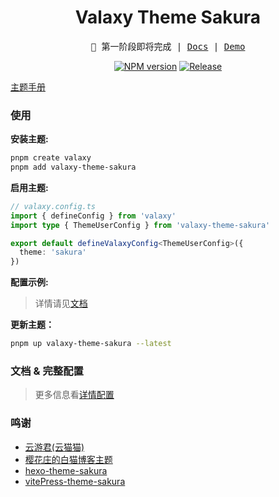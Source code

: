 <h1 align="center">Valaxy Theme Sakura</h1>
<pre align="center">
🧪 第一阶段即将完成 | <a href="https://sakura.valaxy.site/">Docs</a> | <a href="https://sakura.wrxinyue.org/">Demo</a>
</pre>

<p align="center">
<a href="https://www.npmjs.com/package/valaxy-theme-sakura" rel="nofollow"><img src="https://img.shields.io/npm/v/valaxy-theme-sakura?color=0078E7" alt="NPM version"></a>
<a href="https://github.com/WRXinYue/valaxy-theme-sakura/actions/workflows/release.yml"><img src="https://github.com/WRXinYue/valaxy-theme-sakura/actions/workflows/release.yml/badge.svg" alt="Release"></a>
</p>

[主题手册](https://sakura.valaxy.site/)

### 使用

**安装主题:**

~~~bash
pnpm create valaxy
pnpm add valaxy-theme-sakura
~~~

**启用主题:**

~~~ts
// valaxy.config.ts
import { defineConfig } from 'valaxy'
import type { ThemeUserConfig } from 'valaxy-theme-sakura'

export default defineValaxyConfig<ThemeUserConfig>({
  theme: 'sakura'
})
~~~

**配置示例:**

> 详情请见[文档](https://sakura.valaxy.site/)

**更新主题：**

~~~bash
pnpm up valaxy-theme-sakura --latest
~~~

### 文档 & 完整配置

> 更多信息看[详情配置](https://sakura.valaxy.site/)

### 鸣谢

- [云游君(云猫猫)](https://valaxy.site/)
- [樱花庄的白猫博客主题](https://github.com/mashirozx/sakura)
- [hexo-theme-sakura](https://github.com/honjun/hexo-theme-sakura)
- [vitePress-theme-sakura](https://github.com/flaribbit/vitepress-theme-sakura)
